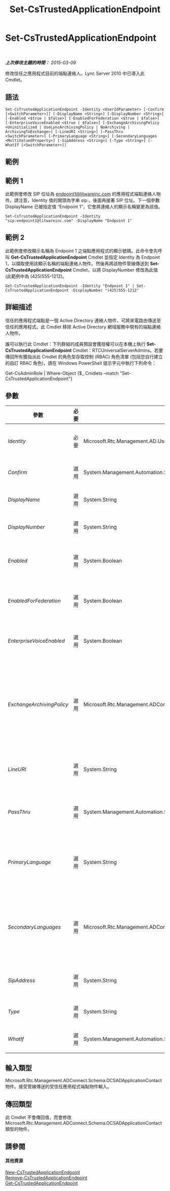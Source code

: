 ﻿---
title: Set-CsTrustedApplicationEndpoint
TOCTitle: Set-CsTrustedApplicationEndpoint
ms:assetid: 6c2713f4-8e2c-48fc-9f27-07c1d6b87a18
ms:mtpsurl: https://technet.microsoft.com/zh-tw/library/Gg398509(v=OCS.15)
ms:contentKeyID: 49291227
ms.date: 08/10/2015
mtps_version: v=OCS.15
ms.translationtype: HT
---

# Set-CsTrustedApplicationEndpoint

 

_**上次修改主題的時間：** 2015-03-09_

修改信任之應用程式目前的端點連絡人。Lync Server 2010 中已導入此 Cmdlet。

## 語法

    Set-CsTrustedApplicationEndpoint -Identity <UserIdParameter> [-Confirm [<SwitchParameter>]] [-DisplayName <String>] [-DisplayNumber <String>] [-Enabled <$true | $false>] [-EnabledForFederation <$true | $false>] [-EnterpriseVoiceEnabled <$true | $false>] [-ExchangeArchivingPolicy <Uninitialized | UseLyncArchivingPolicy | NoArchiving | ArchivingToExchange>] [-LineURI <String>] [-PassThru <SwitchParameter>] [-PrimaryLanguage <String>] [-SecondaryLanguages <MultiValuedProperty>] [-SipAddress <String>] [-Type <String>] [-WhatIf [<SwitchParameter>]]

## 範例

## 範例 1

此範例會修改 SIP 位址為 endpoint1@litwareinc.com 的應用程式端點連絡人物件。請注意，Identity 值的開頭為字串 sip:，後面再接著 SIP 位址。下一個參數 DisplayName 已被指定值 “Endpoint 1”，它會將連絡人的顯示名稱變更為該值。

    Set-CsTrustedApplicationEndpoint -Identity "sip:endpoint1@litwareinc.com" -DisplayName "Endpoint 1"

## 範例 2

此範例會修改顯示名稱為 Endpoint 1 之端點應用程式的顯示號碼。此命令會先呼叫 **Get-CsTrustedApplicationEndpoint** Cmdlet 並指定 Identity 為 Endpoint 1，以擷取使用該顯示名稱的端點連絡人物件。然後再將該物件管線傳送到 **Set-CsTrustedApplicationEndpoint** Cmdlet，以將 DisplayNumber 修改為此值 (此範例中為 (425)555-1212)。

    Get-CsTrustedApplicationEndpoint -Identity "Endpoint 1" | Set-CsTrustedApplicationEndpoint -DisplayNumber "(425)555-1212"

## 詳細描述

信任的應用程式端點是一個 Active Directory 連絡人物件，可將來電路由傳送至信任的應用程式。此 Cmdlet 移除 Active Directory 網域服務中現有的端點連絡人物件。

誰可以執行此 Cmdlet：下列群組的成員預設會獲授權可以在本機上執行 **Set-CsTrustedApplicationEndpoint** Cmdlet：RTCUniversalServerAdmins。若要傳回所有獲指派此 Cmdlet 的角色型存取控制 (RBAC) 角色清單 (包括您自行建立的自訂 RBAC 角色)，請在 Windows PowerShell 提示字元中執行下列命令：

Get-CsAdminRole | Where-Object {$\_.Cmdlets –match "Set-CsTrustedApplicationEndpoint"}

## 參數


<table>
<colgroup>
<col style="width: 25%" />
<col style="width: 25%" />
<col style="width: 25%" />
<col style="width: 25%" />
</colgroup>
<thead>
<tr class="header">
<th>參數</th>
<th>必要</th>
<th>類型</th>
<th>說明</th>
</tr>
</thead>
<tbody>
<tr class="odd">
<td><p><em>Identity</em></p></td>
<td><p>必要</p></td>
<td><p>Microsoft.Rtc.Management.AD.UserIdParameter</p></td>
<td><p>要修改之應用程式端點的 Identity (辨別名稱) 或 SIP 位址。</p></td>
</tr>
<tr class="even">
<td><p><em>Confirm</em></p></td>
<td><p>選用</p></td>
<td><p>System.Management.Automation.SwitchParameter</p></td>
<td><p>在執行命令前先提示確認。</p></td>
</tr>
<tr class="odd">
<td><p><em>DisplayName</em></p></td>
<td><p>選用</p></td>
<td><p>System.String</p></td>
<td><p>端點連絡人物件的顯示名稱。</p></td>
</tr>
<tr class="even">
<td><p><em>DisplayNumber</em></p></td>
<td><p>選用</p></td>
<td><p>System.String</p></td>
<td><p>將顯示在通訊錄中之連絡人的電話號碼。</p></td>
</tr>
<tr class="odd">
<td><p><em>Enabled</em></p></td>
<td><p>選用</p></td>
<td><p>System.Boolean</p></td>
<td><p>決定是否針對 Lync Server 啟用連絡人。</p>
<p>預設值：True</p></td>
</tr>
<tr class="even">
<td><p><em>EnabledForFederation</em></p></td>
<td><p>選用</p></td>
<td><p>System.Boolean</p></td>
<td><p>決定同盟使用者是否可以存取此連絡人。</p>
<p>預設值：False</p></td>
</tr>
<tr class="odd">
<td><p><em>EnterpriseVoiceEnabled</em></p></td>
<td><p>選用</p></td>
<td><p>System.Boolean</p></td>
<td><p>決定是否針對 Enterprise Voice 啟用連絡人。</p>
<p>預設值：True</p></td>
</tr>
<tr class="even">
<td><p><em>ExchangeArchivingPolicy</em></p></td>
<td><p>選用</p></td>
<td><p>Microsoft.Rtc.Management.ADConnect.Core.ExchangeArchivingPolicyOptionsEnum</p></td>
<td><p>指出連絡人的立即訊息工作階段封存位置。允許的值為：</p>
<p>* Uninitialized</p>
<p>* UseLyncArchivingPolicy</p>
<p>* ArchivingToExchange</p>
<p>* NoArchiving</p></td>
</tr>
<tr class="odd">
<td><p><em>LineURI</em></p></td>
<td><p>選用</p></td>
<td><p>System.String</p></td>
<td><p>連絡人的電話號碼。格式必須為 TEL:&lt;number&gt;，例如 TEL:+14255551212。</p></td>
</tr>
<tr class="even">
<td><p><em>PassThru</em></p></td>
<td><p>選用</p></td>
<td><p>System.Management.Automation.SwitchParameter</p></td>
<td><p>加上此參數會讓 Cmdlet 不僅修改連絡人物件，而且會將新的物件當做輸出傳回。</p></td>
</tr>
<tr class="odd">
<td><p><em>PrimaryLanguage</em></p></td>
<td><p>選用</p></td>
<td><p>System.String</p></td>
<td><p>受信任應用程式所使用的主要語言。必須使用有效的語言代碼來設定該語言，例如 en-US (美國英文)、fr-FR (法文) 等等。</p></td>
</tr>
<tr class="even">
<td><p><em>SecondaryLanguages</em></p></td>
<td><p>選用</p></td>
<td><p>Microsoft.Rtc.Management.ADConnect.Core.MultiValuedProperty</p></td>
<td><p>也可用於受信任應用程式的語言集合。必須將值設定為以逗號分隔的語言代碼清單。例如，下列語法可將法文 (加拿大) 和法文設為次要語言：-SecondaryLanguages &quot;fr-CA&quot;,&quot;fr-FR&quot;。</p></td>
</tr>
<tr class="odd">
<td><p><em>SipAddress</em></p></td>
<td><p>選用</p></td>
<td><p>System.String</p></td>
<td><p>您無法修改連絡人的 SIP 位址。建立應用程式端點時，會指派 SIP 位址。</p></td>
</tr>
<tr class="even">
<td><p><em>Type</em></p></td>
<td><p>選用</p></td>
<td><p>System.String</p></td>
<td><p>此參數不會搭配這個 Cmdlet 使用。</p></td>
</tr>
<tr class="odd">
<td><p><em>WhatIf</em></p></td>
<td><p>選用</p></td>
<td><p>System.Management.Automation.SwitchParameter</p></td>
<td><p>說明執行命令時若不實際執行命令的後果。</p></td>
</tr>
</tbody>
</table>


## 輸入類型

Microsoft.Rtc.Management.ADConnect.Schema.OCSADApplicationContact 物件。接受管線傳送的受信任應用程式端點物件輸入。

## 傳回類型

此 Cmdlet 不會傳回值，而會修改 Microsoft.Rtc.Management.ADConnect.Schema.OCSADApplicationContact 類型的物件。

## 請參閱

#### 其他資源

[New-CsTrustedApplicationEndpoint](new-cstrustedapplicationendpoint.md)  
[Remove-CsTrustedApplicationEndpoint](remove-cstrustedapplicationendpoint.md)  
[Get-CsTrustedApplicationEndpoint](get-cstrustedapplicationendpoint.md)

